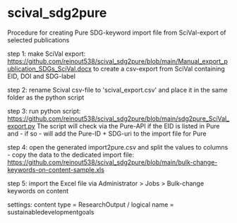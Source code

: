 # scival_sdg2pure
Procedure for creating Pure SDG-keyword import file from SciVal-export of selected publications 

step 1: make SciVal export: https://github.com/reinout538/scival_sdg2pure/blob/main/Manual_export_publication_SDGs_SciVal.docx to create a csv-export from SciVal containing EID, DOI and SDG-label

step 2: rename Scival csv-file to 'scival_export.csv' and place it in the same folder as the python script

step 3: run python script: https://github.com/reinout538/scival_sdg2pure/blob/main/sdg2pure_SciVal_export.py The script will check via the Pure-API if the EID is listed in Pure and - if so - will add the Pure-ID + SDG-uri to the import file for Pure

step 4: open the generated import2pure.csv and split the values to columns - copy the data to the dedicated import file: https://github.com/reinout538/scival_sdg2pure/blob/main/bulk-change-keywords-on-content-sample.xls

step 5: import the Excel file via Administrator > Jobs > Bulk-change keywords on content

settings: content type = ResearchOutput / logical name = sustainabledevelopmentgoals
